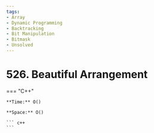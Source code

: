 ```yaml
---
tags:
- Array
- Dynamic Programming
- Backtracking
- Bit Manipulation
- Bitmask
- Unsolved
---
```



# 526. Beautiful Arrangement

=== "C++"

    **Time:** O()

    **Space:** O()

    ``` c++
    ```